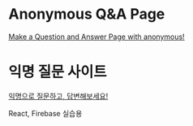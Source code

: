 # Anonymous Q&A Page

[Make a Question and Answer Page with anonymous!](https://vangona.github.io/anonymouse-qna-page/#/auth)

# 익명 질문 사이트

[익명으로 질문하고, 답변해보세요!](https://vangona.github.io/anonymouse-qna-page/#/auth)

React, Firebase 실습용
